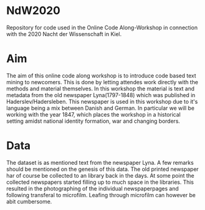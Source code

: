 # NdW2020
Repository for code used in the Online Code Along-Workshop in connection with the 2020 Nacht der Wissenschaft in Kiel. 

# Aim 
The aim of this online code along workshop is to introduce code based text mining to newcomers. This is done by letting attendes work directly with the methods and material themselves. In this workshop the material is text and metadata from the old newspaper Lyna(1797-1848) which was published in Haderslev/Hadersleben. This newspaper is used in this workshop due to it's language being a mix between Danish and German. In particular we will be working with the year 1847, which places the workshop in a historical setting amidst national identity formation, war and changing borders. 

# Data 
The dataset is as mentioned text from the newspaper Lyna. A few remarks should be mentioned on the genesis of this data. The old printed newspaper har of course be collected to an library back in the days. At some point the collected newspapers started filling up to much space in the libraries. This resulted in the photographing of the individual newspaperpages and following transferal to microfilm. Leafing through microfilm can however be abit cumbersome. 

